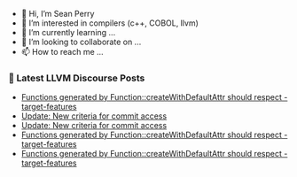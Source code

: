 - 👋 Hi, I’m Sean Perry
- 👀 I’m interested in compilers (c++, COBOL, llvm)
- 🌱 I’m currently learning ...
- 💞️ I’m looking to collaborate on ...
- 📫 How to reach me ...

<!---
s66perry/s66perry is a ✨ special ✨ repository because its `README.md` (this file) appears on your GitHub profile.
You can click the Preview link to take a look at your changes.
--->
### 📕 Latest LLVM Discourse Posts

<!-- DISCOURSE-LLVM:START -->
- [Functions generated by Function::createWithDefaultAttr should respect -target-features](https://discourse.llvm.org/t/functions-generated-by-function-createwithdefaultattr-should-respect-target-features/79838#post_11)
- [Update: New criteria for commit access](https://discourse.llvm.org/t/update-new-criteria-for-commit-access/79928#post_2)
- [Update: New criteria for commit access](https://discourse.llvm.org/t/update-new-criteria-for-commit-access/79928#post_1)
- [Functions generated by Function::createWithDefaultAttr should respect -target-features](https://discourse.llvm.org/t/functions-generated-by-function-createwithdefaultattr-should-respect-target-features/79838#post_10)
- [Functions generated by Function::createWithDefaultAttr should respect -target-features](https://discourse.llvm.org/t/functions-generated-by-function-createwithdefaultattr-should-respect-target-features/79838#post_9)
<!-- DISCOURSE-LLVM:END -->
